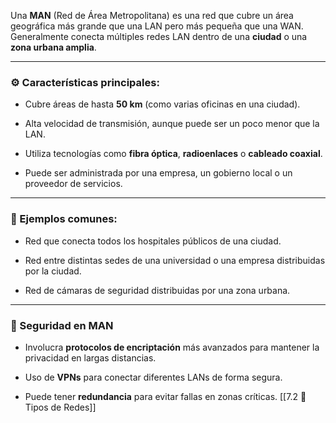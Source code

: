 Una **MAN** (Red de Área Metropolitana) es una red que cubre un área geográfica más grande que una LAN pero más pequeña que una WAN. Generalmente conecta múltiples redes LAN dentro de una **ciudad** o una **zona urbana amplia**.

---

### ⚙️ Características principales:

- Cubre áreas de hasta **50 km** (como varias oficinas en una ciudad).
    
- Alta velocidad de transmisión, aunque puede ser un poco menor que la LAN.
    
- Utiliza tecnologías como **fibra óptica**, **radioenlaces** o **cableado coaxial**.
    
- Puede ser administrada por una empresa, un gobierno local o un proveedor de servicios.
    

---

### 🔌 Ejemplos comunes:

- Red que conecta todos los hospitales públicos de una ciudad.
    
- Red entre distintas sedes de una universidad o una empresa distribuidas por la ciudad.
    
- Red de cámaras de seguridad distribuidas por una zona urbana.
    

---

### 🔐 Seguridad en MAN

- Involucra **protocolos de encriptación** más avanzados para mantener la privacidad en largas distancias.
    
- Uso de **VPNs** para conectar diferentes LANs de forma segura.
    
- Puede tener **redundancia** para evitar fallas en zonas críticas.
[[7.2 🧩 Tipos de Redes]]